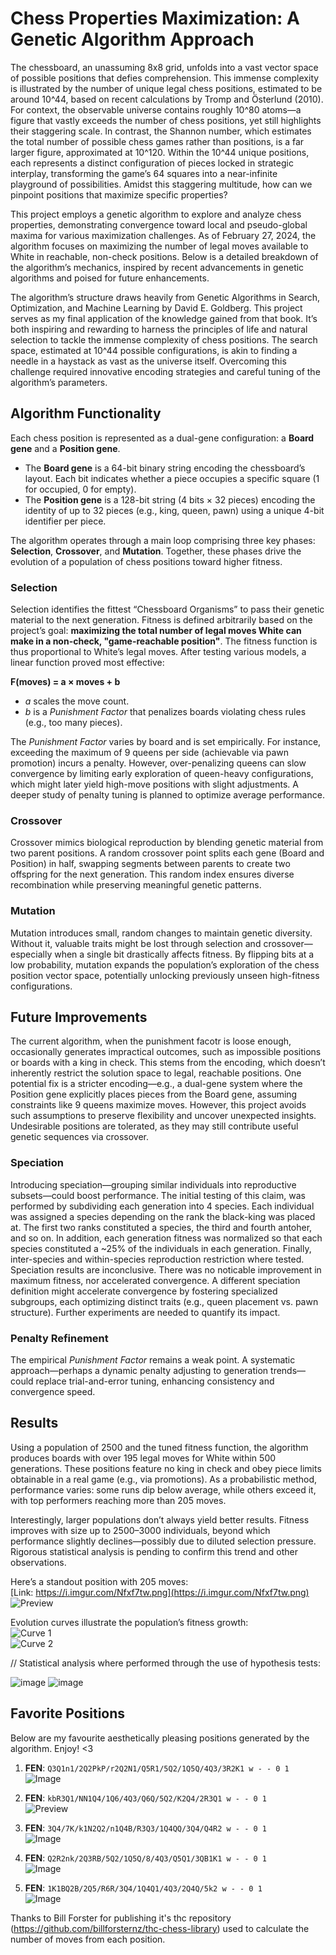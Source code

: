 # Chess Properties Maximization: A Genetic Algorithm Approach

The chessboard, an unassuming 8x8 grid, unfolds into a vast vector space of possible positions that defies comprehension. This immense complexity is illustrated by the number of unique legal chess positions, estimated to be around 10^44, based on recent calculations by Tromp and Österlund (2010). For context, the observable universe contains roughly 10^80 atoms—a figure that vastly exceeds the number of chess positions, yet still highlights their staggering scale. In contrast, the Shannon number, which estimates the total number of possible chess games rather than positions, is a far larger figure, approximated at 10^120. Within the 10^44 unique positions, each represents a distinct configuration of pieces locked in strategic interplay, transforming the game’s 64 squares into a near-infinite playground of possibilities. Amidst this staggering multitude, how can we pinpoint positions that maximize specific properties?

This project employs a genetic algorithm to explore and analyze chess properties, demonstrating convergence toward local and pseudo-global maxima for various maximization challenges. As of February 27, 2024, the algorithm focuses on maximizing the number of legal moves available to White in reachable, non-check positions. Below is a detailed breakdown of the algorithm’s mechanics, inspired by recent advancements in genetic algorithms and poised for future enhancements.

The algorithm’s structure draws heavily from Genetic Algorithms in Search, Optimization, and Machine Learning by David E. Goldberg. This project serves as my final application of the knowledge gained from that book. It’s both inspiring and rewarding to harness the principles of life and natural selection to tackle the immense complexity of chess positions. The search space, estimated at 10^44 possible configurations, is akin to finding a needle in a haystack as vast as the universe itself. Overcoming this challenge required innovative encoding strategies and careful tuning of the algorithm’s parameters.

## Algorithm Functionality

Each chess position is represented as a dual-gene configuration: a **Board gene** and a **Position gene**.  
- The **Board gene** is a 64-bit binary string encoding the chessboard’s layout. Each bit indicates whether a piece occupies a specific square (1 for occupied, 0 for empty).  
- The **Position gene** is a 128-bit string (4 bits × 32 pieces) encoding the identity of up to 32 pieces (e.g., king, queen, pawn) using a unique 4-bit identifier per piece.  

The algorithm operates through a main loop comprising three key phases: **Selection**, **Crossover**, and **Mutation**. Together, these phases drive the evolution of a population of chess positions toward higher fitness.

### Selection
Selection identifies the fittest “Chessboard Organisms” to pass their genetic material to the next generation. Fitness is defined arbitrarily based on the project’s goal: **maximizing the total number of legal moves White can make in a non-check, "game-reachable position"**. The fitness function is thus proportional to White’s legal moves. After testing various models, a linear function proved most effective:  

**F(moves) = a × moves + b**  
- *a* scales the move count.  
- *b* is a *Punishment Factor* that penalizes boards violating chess rules (e.g., too many pieces).  

The *Punishment Factor* varies by board and is set empirically. For instance, exceeding the maximum of 9 queens per side (achievable via pawn promotion) incurs a penalty. However, over-penalizing queens can slow convergence by limiting early exploration of queen-heavy configurations, which might later yield high-move positions with slight adjustments. A deeper study of penalty tuning is planned to optimize average performance.

### Crossover
Crossover mimics biological reproduction by blending genetic material from two parent positions. A random crossover point splits each gene (Board and Position) in half, swapping segments between parents to create two offspring for the next generation. This random index ensures diverse recombination while preserving meaningful genetic patterns.

### Mutation
Mutation introduces small, random changes to maintain genetic diversity. Without it, valuable traits might be lost through selection and crossover—especially when a single bit drastically affects fitness. By flipping bits at a low probability, mutation expands the population’s exploration of the chess position vector space, potentially unlocking previously unseen high-fitness configurations.

## Future Improvements

The current algorithm, when the punishment facotr is loose enough, occasionally generates impractical outcomes, such as impossible positions or boards with a king in check. This stems from the encoding, which doesn’t inherently restrict the solution space to legal, reachable positions. One potential fix is a stricter encoding—e.g., a dual-gene system where the Position gene explicitly places pieces from the Board gene, assuming constraints like 9 queens maximize moves. However, this project avoids such assumptions to preserve flexibility and uncover unexpected insights. Undesirable positions are tolerated, as they may still contribute useful genetic sequences via crossover.

### Speciation
Introducing speciation—grouping similar individuals into reproductive subsets—could boost performance. The initial testing of this claim, was performed by subdividing each generation into 4 species. Each individual was assigned a species depending on the rank the black-king was placed at. The first two ranks constituted a species, the third and fourth antoher, and so on. In addition, each generation fitness was normalized so that each species constituted a ~25% of the individuals in each generation. Finally, inter-species and within-species reproduction restriction where tested. 
Speciation results are inconclusive. There was no noticable improvement in maximum fitness, nor accelerated convergence.
A different speciation definition might accelerate convergence by fostering specialized subgroups, each optimizing distinct traits (e.g., queen placement vs. pawn structure). 
Further experiments are needed to quantify its impact.

### Penalty Refinement
The empirical *Punishment Factor* remains a weak point. A systematic approach—perhaps a dynamic penalty adjusting to generation trends—could replace trial-and-error tuning, enhancing consistency and convergence speed.

## Results

Using a population of 2500 and the tuned fitness function, the algorithm produces boards with over 195 legal moves for White within 500 generations. These positions feature no king in check and obey piece limits obtainable in a real game (e.g., via promotions). As a probabilistic method, performance varies: some runs dip below average, while others exceed it, with top performers reaching more than 205 moves.

Interestingly, larger populations don’t always yield better results. Fitness improves with size up to 2500–3000 individuals, beyond which performance slightly declines—possibly due to diluted selection pressure. Rigorous statistical analysis is pending to confirm this trend and other observations.

Here’s a standout position with 205 moves:  
[Link: https://i.imgur.com/Nfxf7tw.png](https://i.imgur.com/Nfxf7tw.png)  
![Preview](https://i.imgur.com/BrnnUnQ.jpg)

Evolution curves illustrate the population’s fitness growth:  
![Curve 1](https://github.com/user-attachments/assets/be07cd65-5b0c-4955-b824-203e5b15101f)  
![Curve 2](https://github.com/user-attachments/assets/d8390da8-aec9-49e0-a70f-1bcf82890f77)

// Statistical analysis where performed through the use of hypothesis tests:

![image](https://github.com/user-attachments/assets/2211605f-1656-43eb-9a50-74bee9235e45)
![image](https://github.com/user-attachments/assets/1cb3f8fd-342c-482a-ae2a-c5d915f2b6cf)


## Favorite Positions

Below are my favourite aesthetically pleasing positions generated by the algorithm. Enjoy! <3

1. **FEN**: `Q3Q1n1/2Q2PkP/r2Q2N1/Q5R1/5Q2/1Q5Q/4Q3/3R2K1 w - - 0 1`  
   ![Image](https://github.com/user-attachments/assets/7aca69e8-1335-4d3d-aa72-73acec7f90a7)

2. **FEN**: `kbR3Q1/NN1Q4/1Q6/4Q3/Q6Q/5Q2/K2Q4/2R3Q1 w - - 0 1`  
   ![Preview](https://i.imgur.com/Nfxf7tw.png)

3. **FEN**: `3Q4/7K/k1N2Q2/n1Q4B/R3Q3/1Q4QQ/3Q4/Q4R2 w - - 0 1`  
   ![Image](https://github.com/user-attachments/assets/5385824a-d1d0-43b3-a159-c711c6f0bd66)

3. **FEN**: `Q2R2nk/2Q3RB/5Q2/1Q5Q/8/4Q3/Q5Q1/3QB1K1 w - - 0 1`  
   ![Image](https://github.com/user-attachments/assets/50fa2716-e613-4c18-9013-c658590ba75e)

3. **FEN**: `1K1BQ2B/2Q5/R6R/3Q4/1Q4Q1/4Q3/2Q4Q/5k2 w - - 0 1`  
   ![Image](https://github.com/user-attachments/assets/5a5db2a5-c249-4b16-9300-d4e4482d5b2e)
   
Thanks to Bill Forster for publishing it's thc repository (https://github.com/billforsternz/thc-chess-library) used to calculate the number of moves from each position.
